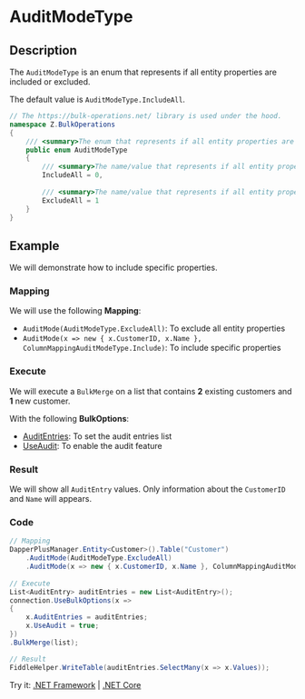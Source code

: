 # AuditModeType

## Description

The `AuditModeType` is an enum that represents if all entity properties are included or excluded.

The default value is `AuditModeType.IncludeAll`.

```csharp
// The https://bulk-operations.net/ library is used under the hood.
namespace Z.BulkOperations
{
    /// <summary>The enum that represents if all entity properties are included or excluded.</summary>
    public enum AuditModeType
    {
        /// <summary>The name/value that represents if all entity properties are included.</summary>
        IncludeAll = 0,
		
        /// <summary>The name/value that represents if all entity properties are excluded.</summary>
        ExcludeAll = 1
    }
}
```

## Example

We will demonstrate how to include specific properties.

### Mapping

We will use the following **Mapping**:
- `AuditMode(AuditModeType.ExcludeAll)`: To exclude all entity properties
- `AuditMode(x => new { x.CustomerID, x.Name }, ColumnMappingAuditModeType.Include)`: To include specific properties

### Execute

We will execute a `BulkMerge` on a list that contains **2** existing customers and **1** new customer.

With the following **BulkOptions**:
- [AuditEntries](audit-entries.md): To set the audit entries list
- [UseAudit](use-audit.md): To enable the audit feature

### Result

We will show all `AuditEntry` values. Only information about the `CustomerID` and `Name` will appears.

### Code

```csharp
// Mapping
DapperPlusManager.Entity<Customer>().Table("Customer")
	.AuditMode(AuditModeType.ExcludeAll)
	.AuditMode(x => new { x.CustomerID, x.Name }, ColumnMappingAuditModeType.Include);
	
// Execute
List<AuditEntry> auditEntries = new List<AuditEntry>(); 
connection.UseBulkOptions(x => 
{ 
	x.AuditEntries = auditEntries; 
	x.UseAudit = true;
})
.BulkMerge(list); 

// Result
FiddleHelper.WriteTable(auditEntries.SelectMany(x => x.Values));
```

Try it: [.NET Framework](https://dotnetfiddle.net/CDA98j) | [.NET Core](https://dotnetfiddle.net/y4w1ZG)
